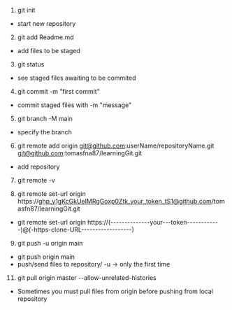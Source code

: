 1) git init
 - start new repository

2) git add Readme.md 
 - add files to be staged

3) git status 
 - see staged files awaiting to be commited

4) git commit -m "first commit" 
 - commit staged files with -m "message"

5) git branch -M main
 - specify the branch

6) git remote add origin git@github.com:userName/repositoryName.git
                        git@github.com:tomasfna87/learningGit.git
 - add repository

7) git remote -v

8) git remote set-url origin https://ghp_y1gKcGkUeIMRgGoxp0Ztk_your_token_tS1@github.com/tomasfn87/learningGit.git
 - git remote set-url origin https://(--------------your---token------------)@(-https-clone-URL------------------)

9) git push -u origin main
 - git push origin main
 - push/send files to repository/ -u -> only the first time

11) git pull origin master --allow-unrelated-histories 
 - Sometimes you must pull files from origin before pushing from local repository